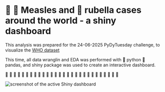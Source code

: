 # 💠 🦠 Measles and 🧬 rubella cases around the world - a shiny dashboard

This analysis was prepared for the 24-06-2025 PyDyTuesday challenge, to visualize the [WHO dataset](https://github.com/rfordatascience/tidytuesday/blob/main/data/2025/2025-06-24/readme.md)

This time, all data wranglin and EDA was performed with 🐍 python 🐼 pandas, and shiny package was used to create an interactive dashboard. 

🧪 🧪 🧪 🧪 🧪 🧪 🧪 🧪 🧪 🧪 🧪 🧪 🧪 🧪 🧪 🧪 🧪 🧪 🧪 🧪 🧪 🧪 🧪 🧪 🧪 🧪 🧪 🧪 

![screenshot of the active Shiny dashboard]()


